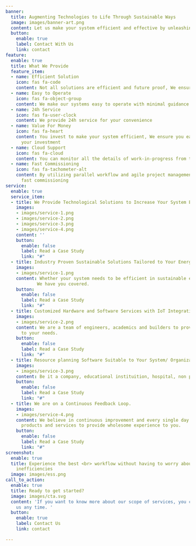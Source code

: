```yaml
---
banner:
  title: Augmenting Technologies to Life Through Sustainable Ways
  image: images/banner-art.png
  content: Let us make your system efficient and effective by unleashing proper technologies
  button:
    enable: true
    label: Contact With Us
    link: contact
feature:
  enable: true
  title: What We Provide
  feature_item:
  - name: Efficient Solution
    icon: fas fa-code
    content: Not all solutions are efficient and future proof, We ensure both
  - name: Easy to Operate
    icon: fas fa-object-group
    content: We make our systems easy to operate with minimal guidance
  - name: 24h Service
    icon: fas fa-user-clock
    content: We provide 24h service for your convenience
  - name: Value For Money
    icon: fas fa-heart
    content: You invest to make your system efficient, We ensure you earn more from
      your investment
  - name: Cloud Support
    icon: fas fa-cloud
    content: You can monitor all the details of work-in-progress from the cloud
  - name: Fast Commissioning
    icon: fas fa-tachometer-alt
    content: By utilizing parallel workflow and agile project management, We ensure
      fast commissioning
service:
  enable: true
  service_item:
  - title: We Provide Technological Solutions to Increase Your System Efficiency.
    images:
    - images/service-1.png
    - images/service-2.png
    - images/service-3.png
    - images/service-4.png
    content: ''
    button:
      enable: false
      label: Read a Case Study
      link: "#"
  - title: Industry Proven Sustainable Solutions Tailored to Your Energy Problem.
    images:
    - images/service-1.png
    content: Whether your system needs to be efficient in sustainable energy generation, storage or usage, 
            We have you covered.
    button:
      enable: false
      label: Read a Case Study
      link: "#"
  - title: Customized Hardware and Software Services with IoT Integration for Your System Needs.
    images:
    - images/service-2.png
    content: We are a team of engineers, academics and builders to provide you the best hardware and software integrated EPC service according
      to your needs.
    button:
      enable: false
      label: Read a Case Study
      link: "#"
  - title: Resource planning Software Suitable to Your System/ Organization Requirements.
    images:
    - images/service-3.png
    content: Be it a company, educational instituition, hospital, non profit; There is a customized IMS solution for you.
    button:
      enable: false
      label: Read a Case Study
      link: "#"
  - title: We are on a Continuous Feedback Loop.
    images:
    - images/service-4.png
    content: We believe in continuous improvement and every single day we are improving our
      products and services to provide wholesome experience to you.
    button:
      enable: false
      label: Read a Case Study
      link: "#"
screenshot:
  enable: true
  title: Experience the best <br> workflow without having to worry about your system
    inefficiencies
  image: images/ess.png
call_to_action:
  enable: true
  title: Ready to get started?
  image: images/cta.svg
  content: 'If you want to know more about our scope of services, you can contact
    us any time. '
  button:
    enable: true
    label: Contact Us
    link: contact

---
```

